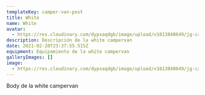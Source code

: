 ```yaml
---
templateKey: camper-van-post
title: White
name: White
avatar:
  - https://res.cloudinary.com/dypxaqdgb/image/upload/v1613848649/jg-camper/camper-vans/White/avatar/d72134a0-692d-4563-bbef-e1584c07fc5e_eoa1qd.jpg
description: Descripción de la white campervan
date: 2021-02-20T23:37:55.515Z
equipment: Equipamiento de la white campervan
galleryImages: []
image:
  - https://res.cloudinary.com/dypxaqdgb/image/upload/v1613848649/jg-camper/camper-vans/White/avatar/d72134a0-692d-4563-bbef-e1584c07fc5e_eoa1qd.jpg
---
```

Body de la white campervan